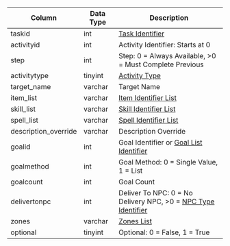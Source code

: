 | Column               | Data Type | Description                                                                                |
| -------------------- | --------- | ------------------------------------------------------------------------------------------ |
| taskid               | int       | [Task Identifier](tasks.md)                                                                |
| activityid           | int       | Activity Identifier: Starts at 0                                                           |
| step                 | int       | Step: 0 = Always Available, >0 = Must Complete Previous                                    |
| activitytype         | tinyint   | [Activity Type](https://eqemu.gitbook.io/server/categories/types/task-activity-types)      |
| target_name          | varchar   | Target Name                                                                                |
| item_list            | varchar   | [Item Identifier List](items.md)                                                           |
| skill_list           | varchar   | [Skill Identifier List](https://eqemu.gitbook.io/server/categories/reference-lists/skills) |
| spell_list           | varchar   | [Spell Identifier List](spells_new.md)                                                     |
| description_override | varchar   | Description Override                                                                       |
| goalid               | int       | Goal Identifier or [Goal List Identifier](goallists.md)                                    |
| goalmethod           | int       | Goal Method: 0 = Single Value, 1 = List                                                    |
| goalcount            | int       | Goal Count                                                                                 |
| delivertonpc         | int       | Deliver To NPC: 0 = No Delivery NPC, >0 = [NPC Type Identifier](npc_types.md)              |
| zones                | varchar   | [Zones List](https://eqemu.gitbook.io/server/categories/reference-lists/zones)             |
| optional             | tinyint   | Optional: 0 = False, 1 = True                                                              |